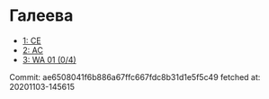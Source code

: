 # Галеева
- [1: CE](1.md)
- [2: AC](2.md)
- [3: WA 01 (0/4)](3.md)

Commit: ae6508041f6b886a67ffc667fdc8b31d1e5f5c49
 fetched at: 20201103-145615
